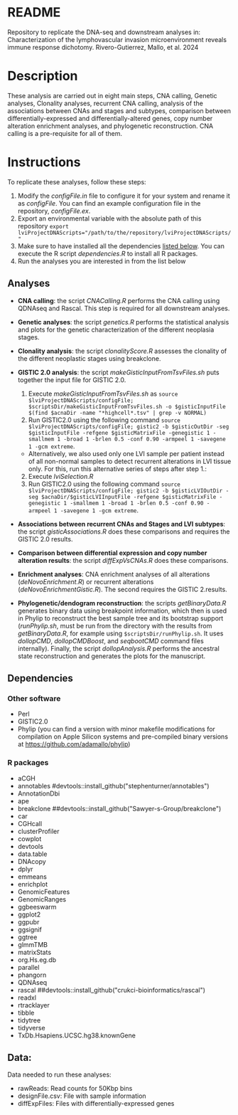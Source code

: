 # README
Repository to replicate the DNA-seq and downstream analyses in: Characterization of the lymphovascular invasion microenvironment reveals immune response dichotomy. Rivero-Gutierrez, Mallo, et al. 2024

# Description
These analysis are carried out in eight main steps, CNA calling, Genetic analyses, Clonality analyses, recurrent CNA calling, analysis of the associations between CNAs and stages and subtypes, comparison between differentially-expressed and differentially-altered genes, copy number alteration enrichment analyses, and phylogenetic reconstruction. CNA calling is a pre-requisite for all of them.

# Instructions
To replicate these analyses, follow these steps:
1. Modify the *configFile.in* file to configure it for your system and rename it as *configFile*. You can find an example configuration file in the repository, *configFile.ex*.
2. Export an environmental variable with the absolute path of this repository `export lviProjectDNAScripts="/path/to/the/repository/lviProjectDNAScripts/"`
3. Make sure to have installed all the dependencies [listed below](#dependencies). You can execute the R script *dependencies.R* to install all R packages.
4. Run the analyses you are interested in from the list below

## Analyses
- **CNA calling**: the script *CNACalling.R* performs the CNA calling using QDNAseq and Rascal. This step is required for all downstream analyses.

- **Genetic analyses**: the script *genetics.R* performs the statistical analysis and plots for the genetic characterization of the different neoplasia stages.

- **Clonality analysis**: the script *clonalityScore.R* assesses the clonality of the different neoplastic stages using breakclone.

- **GISTIC 2.0 analysis**: the script *makeGisticInputFromTsvFiles.sh* puts together the input file for GISTIC 2.0.
    1. Execute *makeGisticInputFromTsvFiles.sh* as `source $lviProjectDNAScripts/configFile; $scriptsDir/makeGisticInputFromTsvFiles.sh -o $gisticInputFile $(find $acnaDir -name "*highcell*.tsv" | grep -v NORMAL)`
    2. Run GISTIC2.0 using the following command `source $lviProjectDNAScripts/configFile; gistic2 -b $gisticOutDir -seg $gisticInputFile -refgene $gisticMatrixFile -genegistic 1 -smallmem 1 -broad 1 -brlen 0.5 -conf 0.90 -armpeel 1 -savegene 1 -gcm extreme`.
    - Alternatively, we also used only one LVI sample per patient instead of all non-normal samples to detect recurrent alterations in LVI tissue only. For this, run this alternative series of steps after step 1.:
    2. Execute *lviSelection.R*
    3. Run GISTIC2.0 using the following command `source $lviProjectDNAScripts/configFile; gistic2 -b $gisticLVIOutDir -seg $acnaDir/$gisticLVIInputFile -refgene $gisticMatrixFile -genegistic 1 -smallmem 1 -broad 1 -brlen 0.5 -conf 0.90 -armpeel 1 -savegene 1 -gcm extreme`.

- **Associations between recurrent CNAs and Stages and LVI subtypes**: the script *gisticAssociations.R* does these comparisons and requires the GISTIC 2.0 results.

- **Comparison between differential expression and copy number alteration results**: the script *diffExpVsCNAs.R* does these comparisons.

- **Enrichment analyses**: CNA enrichment analyses of all alterations (*deNovoEnrichment.R*) or recurrent alterations (*deNovoEnrichmentGistic.R*). The second requires the GISTIC 2.results.

- **Phylogenetic/dendogram reconstruction**: the scripts *getBinaryData.R* generates binary data using breakpoint information, which then is used in Phylip to reconstruct the best sample tree and its bootstrap support (*runPhylip.sh*, must be run from the directory with the results from *getBinaryData.R*, for example using `$scriptsDir/runPhylip.sh`. It uses *dollopCMD*, *dollopCMDBoost*, and *seqbootCMD* command files internally). Finally, the script *dollopAnalysis.R* performs the ancestral state reconstruction and generates the plots for the manuscript.

## Dependencies

### Other software
- Perl
- GISTIC2.0
- Phylip (you can find a version with minor makefile modifications for compilation on Apple Silicon systems and pre-compiled binary versions at https://github.com/adamallo/phylip)

### R packages
- aCGH
- annotables #devtools::install_github("stephenturner/annotables")
- AnnotationDbi
- ape
- breakclone ##devtools::install_github("Sawyer-s-Group/breakclone")
- car
- CGHcall
- clusterProfiler
- cowplot
- devtools
- data.table
- DNAcopy
- dplyr
- emmeans
- enrichplot
- GenomicFeatures
- GenomicRanges
- ggbeeswarm
- ggplot2
- ggpubr
- ggsignif
- ggtree
- glmmTMB
- matrixStats
- org.Hs.eg.db
- parallel
- phangorn
- QDNAseq
- rascal ##devtools::install_github("crukci-bioinformatics/rascal")
- readxl
- rtracklayer
- tibble
- tidytree
- tidyverse
- TxDb.Hsapiens.UCSC.hg38.knownGene

## Data:
Data needed to run these analyses:
- rawReads: Read counts for 50Kbp bins
- designFile.csv: File with sample information
- diffExpFiles: Files with differentially-expressed genes
